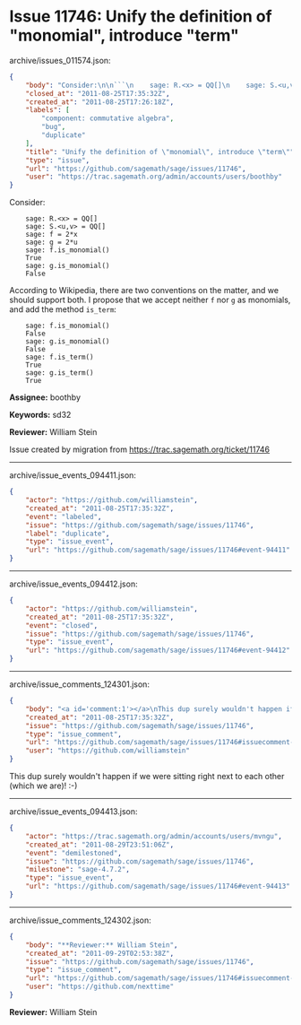 # Issue 11746: Unify the definition of "monomial", introduce "term"

archive/issues_011574.json:
```json
{
    "body": "Consider:\n\n```\n    sage: R.<x> = QQ[]\n    sage: S.<u,v> = QQ[]\n    sage: f = 2*x\n    sage: g = 2*u\n    sage: f.is_monomial()\n    True\n    sage: g.is_monomial()\n    False\n```\n\nAccording to Wikipedia, there are two conventions on the matter, and we should support both.  I propose that we accept neither `f` nor `g` as monomials, and add the method `is_term`:\n\n```\n    sage: f.is_monomial()\n    False\n    sage: g.is_monomial()\n    False\n    sage: f.is_term()\n    True\n    sage: g.is_term()\n    True\n```\n\n**Assignee:** boothby\n\n**Keywords:** sd32\n\n**Reviewer:** William Stein\n\nIssue created by migration from https://trac.sagemath.org/ticket/11746\n\n",
    "closed_at": "2011-08-25T17:35:32Z",
    "created_at": "2011-08-25T17:26:18Z",
    "labels": [
        "component: commutative algebra",
        "bug",
        "duplicate"
    ],
    "title": "Unify the definition of \"monomial\", introduce \"term\"",
    "type": "issue",
    "url": "https://github.com/sagemath/sage/issues/11746",
    "user": "https://trac.sagemath.org/admin/accounts/users/boothby"
}
```
Consider:

```
    sage: R.<x> = QQ[]
    sage: S.<u,v> = QQ[]
    sage: f = 2*x
    sage: g = 2*u
    sage: f.is_monomial()
    True
    sage: g.is_monomial()
    False
```

According to Wikipedia, there are two conventions on the matter, and we should support both.  I propose that we accept neither `f` nor `g` as monomials, and add the method `is_term`:

```
    sage: f.is_monomial()
    False
    sage: g.is_monomial()
    False
    sage: f.is_term()
    True
    sage: g.is_term()
    True
```

**Assignee:** boothby

**Keywords:** sd32

**Reviewer:** William Stein

Issue created by migration from https://trac.sagemath.org/ticket/11746





---

archive/issue_events_094411.json:
```json
{
    "actor": "https://github.com/williamstein",
    "created_at": "2011-08-25T17:35:32Z",
    "event": "labeled",
    "issue": "https://github.com/sagemath/sage/issues/11746",
    "label": "duplicate",
    "type": "issue_event",
    "url": "https://github.com/sagemath/sage/issues/11746#event-94411"
}
```



---

archive/issue_events_094412.json:
```json
{
    "actor": "https://github.com/williamstein",
    "created_at": "2011-08-25T17:35:32Z",
    "event": "closed",
    "issue": "https://github.com/sagemath/sage/issues/11746",
    "type": "issue_event",
    "url": "https://github.com/sagemath/sage/issues/11746#event-94412"
}
```



---

archive/issue_comments_124301.json:
```json
{
    "body": "<a id='comment:1'></a>\nThis dup surely wouldn't happen if we were sitting right next to each other (which we are)! :-)",
    "created_at": "2011-08-25T17:35:32Z",
    "issue": "https://github.com/sagemath/sage/issues/11746",
    "type": "issue_comment",
    "url": "https://github.com/sagemath/sage/issues/11746#issuecomment-124301",
    "user": "https://github.com/williamstein"
}
```

<a id='comment:1'></a>
This dup surely wouldn't happen if we were sitting right next to each other (which we are)! :-)



---

archive/issue_events_094413.json:
```json
{
    "actor": "https://trac.sagemath.org/admin/accounts/users/mvngu",
    "created_at": "2011-08-29T23:51:06Z",
    "event": "demilestoned",
    "issue": "https://github.com/sagemath/sage/issues/11746",
    "milestone": "sage-4.7.2",
    "type": "issue_event",
    "url": "https://github.com/sagemath/sage/issues/11746#event-94413"
}
```



---

archive/issue_comments_124302.json:
```json
{
    "body": "**Reviewer:** William Stein",
    "created_at": "2011-09-29T02:53:38Z",
    "issue": "https://github.com/sagemath/sage/issues/11746",
    "type": "issue_comment",
    "url": "https://github.com/sagemath/sage/issues/11746#issuecomment-124302",
    "user": "https://github.com/nexttime"
}
```

**Reviewer:** William Stein
